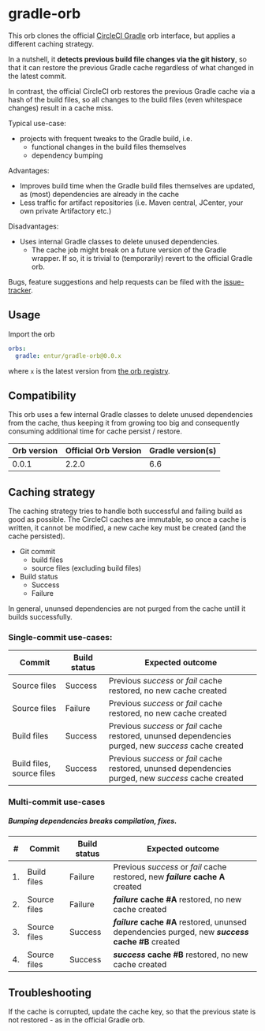 
# gradle-orb
This orb clones the official [CircleCI Gradle] orb interface, but applies a different caching strategy. 

In a nutshell, it __detects previous build file changes via the git history__, so that it can restore the previous Gradle cache regardless of what changed in the latest commit.

In contrast, the official CircleCI orb restores the previous Gradle cache via a hash of the build files, so all changes to the build files (even whitespace changes) result in a cache miss. 

Typical use-case:

 * projects with frequent tweaks to the Gradle build, i.e.
   * functional changes in the build files themselves
   * dependency bumping

Advantages:

 * Improves build time when the Gradle build files themselves are updated, as (most) dependencies are already in the cache
 * Less traffic for artifact repositories (i.e. Maven central, JCenter, your own private Artifactory etc.)

Disadvantages:

 *  Uses internal Gradle classes to delete unused dependencies. 
      * The cache job might break on a future version of the Gradle wrapper. If so, it is trivial to (temporarily) revert to the official Gradle orb.
      
Bugs, feature suggestions and help requests can be filed with the [issue-tracker].

## Usage
Import the orb

```yaml
orbs:
  gradle: entur/gradle-orb@0.0.x
```

where `x` is the latest version from [the orb registry](https://circleci.com/orbs/registry/orb/entur/gradle-orb).

## Compatibility
This orb uses a few internal Gradle classes to delete unused dependencies from the cache, thus keeping it from growing too big and consequently consuming additional time for cache persist / restore. 

| Orb version  | Official Orb Version | Gradle version(s) |
| ------------- | ------------- | -- |
| 0.0.1  | 2.2.0  | 6.6 |

## Caching strategy
The caching strategy tries to handle both successful and failing build as good as possible. The CircleCI caches are immutable, so once a cache is written, it cannot be modified, a new cache key must be created (and the cache persisted).

 * Git commit
   * build files
   * source files (excluding build files)
 * Build status
   * Success
   * Failure

In general, ununsed dependencies are not purged from the cache untill it builds successfully.

### Single-commit use-cases:

| Commit  | Build status | Expected outcome |
| ------------- | ------------- | -- |
| Source files  | Success  | Previous _success_ or _fail_ cache restored, no new cache created |
| Source files  | Failure  | Previous _success_ or _fail_ cache restored, no new cache created |
| Build files  | Success  | Previous _success_ or _fail_ cache restored, ununsed dependencies purged, new _success_ cache created |
| Build files, source files  | Success  | Previous _success_ or _fail_ cache restored, ununsed dependencies purged, new _success_ cache created |

### Multi-commit use-cases
##### Bumping dependencies breaks compilation, fixes.

| # | Commit | Build status | Expected outcome |
| ------------- | ------------- | -- | -- |
| 1. | Build files  | Failure  | Previous _success_ or _fail_ cache restored, new ___failure_ cache A__ created |
| 2. | Source files  | Failure  | ___failure_ cache #A__ restored, no new cache created |
| 3. | Source files  | Success  | ___failure_ cache #A__ restored, ununsed dependencies purged, new ___success_ cache #B__  created |
| 4. | Source files  | Success  | ___success_ cache #B__ restored, no new cache created |


## Troubleshooting
If the cache is corrupted, update the cache key, so that the previous state is not restored - as in the official Gradle orb.

[issue-tracker]:               https://github.com/entur/gradle-orb
[CircleCI Gradle]:             https://circleci.com/orbs/registry/orb/circleci/gradle?version=2.2.0


